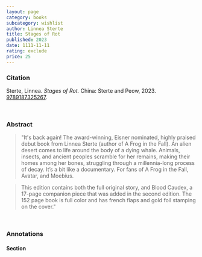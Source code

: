 ```yaml
---
layout: page
category: books
subcategory: wishlist
author: Linnea Sterte
title: Stages of Rot
published: 2023
date: 1111-11-11
rating: exclude
price: 25
---
```


### Citation

Sterte, Linnea. *Stages of Rot.* China: Sterte and Peow, 2023. [9789187325267](https://www.peow.studio/shop/stages-of-rot).

<br>

### Abstract

> "It's back again! The award-winning, Eisner nominated, highly praised debut book from Linnea Sterte (author of A Frog in the Fall). An alien desert comes to life around the body of a dying whale. Animals, insects, and ancient peoples scramble for her remains, making their homes among her bones, struggling through a millennia-long process of decay. It’s a bit like a documentary. For fans of A Frog in the Fall, Avatar, and Moebius.

> This edition contains both the full original story, and Blood Caudex, a 17-page companion piece that was added in the second edition. The 152 page book is full color and has french flaps and gold foil stamping on the cover."

<br>

### Annotations

#### Section

<br>
